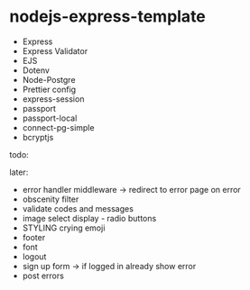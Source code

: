 # nodejs-express-template

-   Express
-   Express Validator
-   EJS
-   Dotenv
-   Node-Postgre
-   Prettier config
-   express-session
-   passport
-   passport-local
-   connect-pg-simple
-   bcryptjs

todo:


later:
- error handler middleware -> redirect to error page on error
- obscenity filter
- validate codes and messages
- image select display - radio buttons
- STYLING crying emoji
- footer
- font
- logout
- sign up form -> if logged in already show error
- post errors
